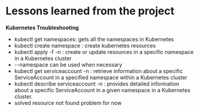 # Lessons learned from the project

**Kubernetes Troubleshooting**

- kubectl get namespaces: gets all the namespaces in Kubernetes
- kubectl create namespace <name>: create kubernetes resources
- kubectl apply -f <file-name> -n <namespace>: create or update resources in a 
specific namespace in a Kubernetes cluster
- --namespace can be used when necessary
- kubectl get serviceaccount <name> -n <namespace>: retrieve information about a 
specific ServiceAccount in a specified namespace within a Kubernetes cluster 
- kubectl describe serviceaccount <name> -n <namespace>: provides detailed information about a 
specific ServiceAccount in a given namespace in a Kubernetes cluster.
- solved resource not found problem for now